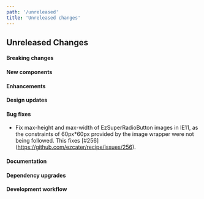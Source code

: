 ```yaml
---
path: '/unreleased'
title: 'Unreleased changes'
---
```


## Unreleased Changes

#### Breaking changes

#### New components

#### Enhancements

#### Design updates

#### Bug fixes

- Fix max-height and max-width of EzSuperRadioButton images in IE11, as the constraints of 60px*60px provided by the image wrapper were not being followed. This fixes [#256] (https://github.com/ezcater/recipe/issues/256).
  
#### Documentation

#### Dependency upgrades

#### Development workflow
